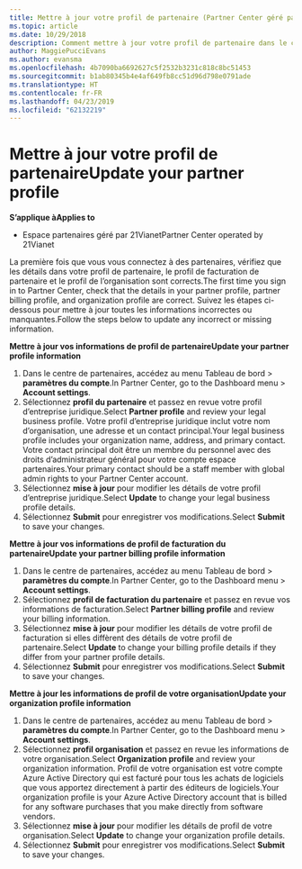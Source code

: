 ```yaml
---
title: Mettre à jour votre profil de partenaire (Partner Center géré par 21Vianet)
ms.topic: article
ms.date: 10/29/2018
description: Comment mettre à jour votre profil de partenaire dans le centre de partenaires.
author: MaggiePucciEvans
ms.author: evansma
ms.openlocfilehash: 4b7090ba6692627c5f2532b3231c818c8bc51453
ms.sourcegitcommit: b1ab80345b4e4af649fb8cc51d96d798e0791ade
ms.translationtype: HT
ms.contentlocale: fr-FR
ms.lasthandoff: 04/23/2019
ms.locfileid: "62132219"
---
```

# <a name="update-your-partner-profile"></a><span data-ttu-id="d0f6b-103">Mettre à jour votre profil de partenaire</span><span class="sxs-lookup"><span data-stu-id="d0f6b-103">Update your partner profile</span></span>


<span data-ttu-id="d0f6b-104">**S’applique à**</span><span class="sxs-lookup"><span data-stu-id="d0f6b-104">**Applies to**</span></span>

-   <span data-ttu-id="d0f6b-105">Espace partenaires géré par 21Vianet</span><span class="sxs-lookup"><span data-stu-id="d0f6b-105">Partner Center operated by 21Vianet</span></span>


<span data-ttu-id="d0f6b-106">La première fois que vous vous connectez à des partenaires, vérifiez que les détails dans votre profil de partenaire, le profil de facturation de partenaire et le profil de l’organisation sont corrects.</span><span class="sxs-lookup"><span data-stu-id="d0f6b-106">The first time you sign in to Partner Center, check that the details in your partner profile, partner billing profile, and organization profile are correct.</span></span> <span data-ttu-id="d0f6b-107">Suivez les étapes ci-dessous pour mettre à jour toutes les informations incorrectes ou manquantes.</span><span class="sxs-lookup"><span data-stu-id="d0f6b-107">Follow the steps below to update any incorrect or missing information.</span></span>

<span data-ttu-id="d0f6b-108">**Mettre à jour vos informations de profil de partenaire**</span><span class="sxs-lookup"><span data-stu-id="d0f6b-108">**Update your partner profile information**</span></span>

1. <span data-ttu-id="d0f6b-109">Dans le centre de partenaires, accédez au menu Tableau de bord &gt; **paramètres du compte**.</span><span class="sxs-lookup"><span data-stu-id="d0f6b-109">In Partner Center, go to the Dashboard menu &gt; **Account settings**.</span></span>
2. <span data-ttu-id="d0f6b-110">Sélectionnez **profil du partenaire** et passez en revue votre profil d’entreprise juridique.</span><span class="sxs-lookup"><span data-stu-id="d0f6b-110">Select **Partner profile** and review your legal business profile.</span></span> <span data-ttu-id="d0f6b-111">Votre profil d’entreprise juridique inclut votre nom d’organisation, une adresse et un contact principal.</span><span class="sxs-lookup"><span data-stu-id="d0f6b-111">Your legal business profile includes your organization name, address, and primary contact.</span></span> <span data-ttu-id="d0f6b-112">Votre contact principal doit être un membre du personnel avec des droits d’administrateur général pour votre compte espace partenaires.</span><span class="sxs-lookup"><span data-stu-id="d0f6b-112">Your primary contact should be a staff member with global admin rights to your Partner Center account.</span></span> 
3. <span data-ttu-id="d0f6b-113">Sélectionnez **mise à jour** pour modifier les détails de votre profil d’entreprise juridique.</span><span class="sxs-lookup"><span data-stu-id="d0f6b-113">Select **Update** to change your legal business profile details.</span></span>  
4. <span data-ttu-id="d0f6b-114">Sélectionnez **Submit** pour enregistrer vos modifications.</span><span class="sxs-lookup"><span data-stu-id="d0f6b-114">Select **Submit** to save your changes.</span></span>

<span data-ttu-id="d0f6b-115">**Mettre à jour vos informations de profil de facturation du partenaire**</span><span class="sxs-lookup"><span data-stu-id="d0f6b-115">**Update your partner billing profile information**</span></span>

1. <span data-ttu-id="d0f6b-116">Dans le centre de partenaires, accédez au menu Tableau de bord &gt; **paramètres du compte**.</span><span class="sxs-lookup"><span data-stu-id="d0f6b-116">In Partner Center, go to the Dashboard menu &gt; **Account settings**.</span></span>
2. <span data-ttu-id="d0f6b-117">Sélectionnez **profil de facturation du partenaire** et passez en revue vos informations de facturation.</span><span class="sxs-lookup"><span data-stu-id="d0f6b-117">Select **Partner billing profile** and review your billing information.</span></span> 
3. <span data-ttu-id="d0f6b-118">Sélectionnez **mise à jour** pour modifier les détails de votre profil de facturation si elles diffèrent des détails de votre profil de partenaire.</span><span class="sxs-lookup"><span data-stu-id="d0f6b-118">Select **Update** to change your billing profile details if they differ from your partner profile details.</span></span>
4. <span data-ttu-id="d0f6b-119">Sélectionnez **Submit** pour enregistrer vos modifications.</span><span class="sxs-lookup"><span data-stu-id="d0f6b-119">Select **Submit** to save your changes.</span></span>

<span data-ttu-id="d0f6b-120">**Mettre à jour les informations de profil de votre organisation**</span><span class="sxs-lookup"><span data-stu-id="d0f6b-120">**Update your organization profile information**</span></span>

1. <span data-ttu-id="d0f6b-121">Dans le centre de partenaires, accédez au menu Tableau de bord &gt; **paramètres du compte**.</span><span class="sxs-lookup"><span data-stu-id="d0f6b-121">In Partner Center, go to the Dashboard menu &gt; **Account settings**.</span></span>
2. <span data-ttu-id="d0f6b-122">Sélectionnez **profil organisation** et passez en revue les informations de votre organisation.</span><span class="sxs-lookup"><span data-stu-id="d0f6b-122">Select **Organization profile** and review your organization information.</span></span> <span data-ttu-id="d0f6b-123">Profil de votre organisation est votre compte Azure Active Directory qui est facturé pour tous les achats de logiciels que vous apportez directement à partir des éditeurs de logiciels.</span><span class="sxs-lookup"><span data-stu-id="d0f6b-123">Your organization profile is your Azure Active Directory account that is billed for any software purchases that you make directly from software vendors.</span></span>
3. <span data-ttu-id="d0f6b-124">Sélectionnez **mise à jour** pour modifier les détails de profil de votre organisation.</span><span class="sxs-lookup"><span data-stu-id="d0f6b-124">Select **Update** to change your organization profile details.</span></span>
4. <span data-ttu-id="d0f6b-125">Sélectionnez **Submit** pour enregistrer vos modifications.</span><span class="sxs-lookup"><span data-stu-id="d0f6b-125">Select **Submit** to save your changes.</span></span>
